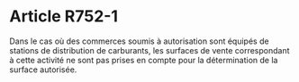 # Article R752-1

Dans le cas où des commerces soumis à autorisation sont équipés de stations de distribution de carburants, les surfaces de vente correspondant à cette activité ne sont pas prises en compte pour la détermination de la surface autorisée.
